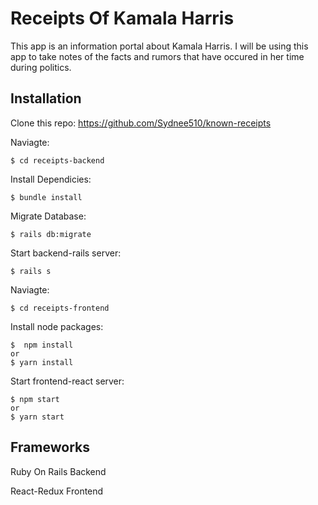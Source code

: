 # Receipts Of Kamala Harris

This app is an information portal about Kamala Harris. I will be using this app to take notes of the facts and rumors that have occured in her time during politics. 

## Installation

Clone this repo:
https://github.com/Sydnee510/known-receipts

Naviagte:

    $ cd receipts-backend

Install Dependicies:

    $ bundle install

Migrate Database:

    $ rails db:migrate 

Start backend-rails server:

    $ rails s 

Naviagte:

    $ cd receipts-frontend

Install node packages:

    $  npm install 
    or
    $ yarn install

Start frontend-react server:

    $ npm start 
    or 
    $ yarn start

## Frameworks

Ruby On Rails Backend

React-Redux Frontend 